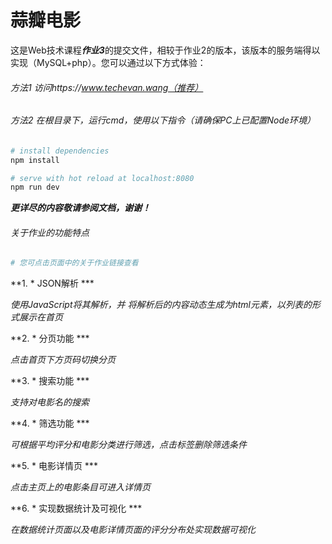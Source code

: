 # 蒜瓣电影

这是Web技术课程***作业3***的提交文件，相较于作业2的版本，该版本的服务端得以实现（MySQL+php）。您可以通过以下方式体验：

###### 方法1 访问https://www.techevan.wang（推荐）

###### 方法2 在根目录下，运行cmd，使用以下指令（请确保PC上已配置Node环境）
``` bash
# install dependencies
npm install

# serve with hot reload at localhost:8080
npm run dev

```

***更详尽的内容敬请参阅文档，谢谢！***



###### 关于作业的功能特点

``` bash
# 您可点击页面中的关于作业链接查看
```

**1. * JSON解析 ***

*使用JavaScript将其解析，并 将解析后的内容动态生成为html元素，以列表的形式展示在首页*

**2. * 分页功能 ***

*点击首页下方页码切换分页*

**3. * 搜索功能 ***

*支持对电影名的搜索*

**4. * 筛选功能 ***

*可根据平均评分和电影分类进行筛选，点击标签删除筛选条件*

**5. * 电影详情页 ***

*点击主页上的电影条目可进入详情页*

**6. * 实现数据统计及可视化 ***

*在数据统计页面以及电影详情页面的评分分布处实现数据可视化*